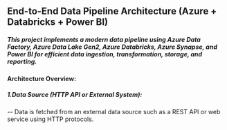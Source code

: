 ## End-to-End Data Pipeline Architecture (Azure + Databricks + Power BI)
##### This project implements a modern data pipeline using Azure Data Factory, Azure Data Lake Gen2, Azure Databricks, Azure Synapse, and Power BI for efficient data ingestion, transformation, storage, and reporting.
#### Architecture Overview:
##### 1.Data Source (HTTP API or External System):
-- Data is fetched from an external data source such as a REST API or web service using HTTP protocols.
